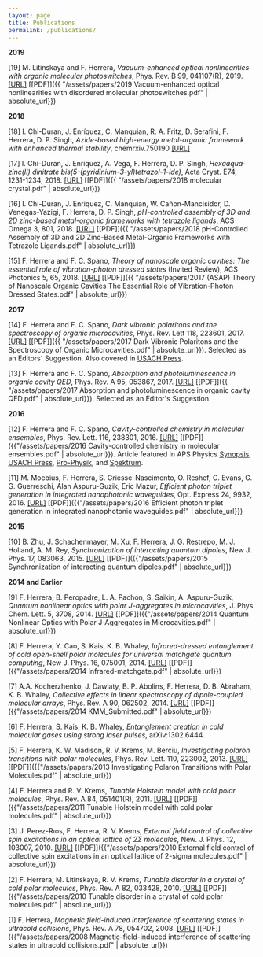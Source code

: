 ```yaml
---
layout: page
title: Publications
permalink: /publications/
---
```


**2019**

[19] M. Litinskaya and F. Herrera, *Vacuum-enhanced optical nonlinearities with organic molecular photoswitches*, Phys. Rev. B 99, 041107(R), 2019. [[URL]](https://journals.aps.org/prb/abstract/10.1103/PhysRevB.99.041107) [[PDF]]({{ "/assets/papers/2019 Vacuum-enhanced optical nonlinearities with disordered molecular photoswitches.pdf" | absolute_url}})


**2018**

[18] I. Chi-Duran, J. Enríquez, C. Manquian, R. A. Fritz, D. Serafini, F. Herrera, D. P. Singh, *Azide-based high-energy metal-organic framework with enhanced thermal stability*, chemrxiv.750190 [[URL]](https://doi.org/10.26434/chemrxiv.7501901.v1)

[17] I. Chi-Duran, J. Enríquez, A. Vega, F. Herrera, D. P. Singh, *Hexa­aqua­zinc(II) dinitrate bis­(5-(pyridinium-3-yl)tetra­zol-1-ide)*, Acta Cryst. E74, 1231-1234, 2018. [[URL]](http://scripts.iucr.org/cgi-bin/paper?S205698901801112X)  [[PDF]]({{ "/assets/papers/2018 molecular crystal.pdf" | absolute_url}})

[16] I. Chi-Duran, J. Enriquez, C. Manquian, W. Cañon-Mancisidor, D. Venegas-Yazigi, F. Herrera, D. P. Singh, *pH-controlled assembly of 3D and 2D zinc-based metal-organic frameworks with tetrazole ligands*, ACS Omega 3, 801, 2018. [[URL]](https://pubs.acs.org/doi/abs/10.1021/acsomega.7b01792) [[PDF]]({{ "/assets/papers/2018 pH-Controlled Assembly of 3D and 2D Zinc-Based Metal-Organic Frameworks with Tetrazole Ligands.pdf" | absolute_url}})


[15] F. Herrera and F. C. Spano, *Theory of nanoscale organic cavities: The essential role of vibration-photon dressed states* (Invited Review), ACS Photonics 5, 65, 2018. [[URL]](http://pubs.acs.org/doi/10.1021/acsphotonics.7b00728) [[PDF]]({{ "/assets/papers/2017 (ASAP) Theory of Nanoscale Organic Cavities The Essential Role of Vibration-Photon Dressed States.pdf" | absolute_url}})

**2017**

[14] F. Herrera and F. C. Spano, *Dark vibronic polaritons and the spectroscopy of organic microcavities*, Phys. Rev. Lett 118, 223601, 2017. [[URL]](https://journals.aps.org/prl/abstract/10.1103/PhysRevLett.118.223601) [[PDF]]({{ "/assets/papers/2017 Dark Vibronic Polaritons and the Spectroscopy of Organic Microcavities.pdf" | absolute_url}}). Selected as an Editors´ Suggestion. Also covered in [USACH Press](http://www.udesantiagoaldia.usach.cl/content/investigador-de-la-universidad-realiza-aporte-mundial-en-torno-fisica-cuantica).

[13] F. Herrera and  F. C. Spano, *Absorption and photoluminescence in organic cavity QED*, Phys. Rev. A 95, 053867, 2017. [[URL]](https://journals.aps.org/pra/abstract/10.1103/PhysRevA.95.053867) [[PDF]]({{ "/assets/papers/2017 Absorption and photoluminescence in organic cavity QED.pdf" | absolute_url}}). Selected as an Editor's Suggestion. 

**2016**

[12] F. Herrera and F. C. Spano, *Cavity-controlled chemistry in molecular ensembles*, Phys. Rev. Lett. 116, 238301, 2016. [[URL]](https://journals.aps.org/prl/abstract/10.1103/PhysRevLett.116.238301) [[PDF]]({{"/assets/papers/2016 Cavity-controlled chemistry in molecular ensembles.pdf" | absolute_url}}). Article featured in APS Physics [Synopsis](http://physics.aps.org/synopsis-for/10.1103/PhysRevLett.116.238301), [USACH Press](http://www.udesantiagoaldia.usach.cl/content/academico-realiza-hallazgo-sobre-control-de-reacciones-quimicas-usando-optica-cuantica), [Pro-Physik](http://www.pro-physik.de/details/news/9451181/Wie_Vakuum_auf_chemische_Reaktionen_wirkt.html), and [Spektrum](http://www.spektrum.de/news/chemische-effizienz-aus-dem-nichts/1414179).

[11] M. Moebius, F. Herrera, S. Griesse-Nascimento, O. Reshef, C. Evans, G. G. Guerreschi, Alan Aspuru-Guzik, Eric Mazur,  *Efficient photon triplet generation in integrated nanophotonic waveguides*, Opt. Express 24, 9932, 2016. [[URL]](https://www.osapublishing.org/oe/abstract.cfm?uri=oe-24-9-9932) [[PDF]]({{"/assets/papers/2016 Efficient photon triplet generation in integrated nanophotonic waveguides.pdf" | absolute_url}})

**2015**

[10] B. Zhu, J. Schachenmayer, M. Xu, F. Herrera, J. G. Restrepo, M. J. Holland, A. M. Rey, *Synchronization of interacting quantum dipoles*, New J. Phys. 17, 083063, 2015. [[URL]](http://iopscience.iop.org/article/10.1088/1367-2630/17/8/083063/meta) [[PDF]]({{"/assets/papers/2015 Synchronization of interacting quantum dipoles.pdf" | absolute_url}})

**2014 and Earlier**

[9] F. Herrera, B. Peropadre, L. A. Pachon, S. Saikin, A. Aspuru-Guzik, *Quantum nonlinear optics with polar J-aggregates in microcavities*, J. Phys. Chem. Lett. 5, 3708, 2014. [[URL]](http://pubs.acs.org/doi/abs/10.1021/jz501905h) [[PDF]]({{"/assets/papers/2014 Quantum Nonlinear Optics with Polar J‑Aggregates in Microcavities.pdf" | absolute_url}})

[8] F. Herrera, Y. Cao, S. Kais, K. B. Whaley, *Infrared-dressed entanglement of cold open-shell polar molecules for universal matchgate quantum computing*, New J. Phys. 16, 075001, 2014. [[URL]](http://iopscience.iop.org/1367-2630/16/7/075001/) [[PDF]]({{"/assets/papers/2014 Infrared-matchgate.pdf" | absolute_url}})

[7] A.A. Kocherzhenko, J. Dawlaty, B. P. Abolins, F. Herrera, D. B. Abraham, K. B. Whaley, *Collective effects in linear spectroscopy of dipole-coupled molecular arrays*, Phys. Rev. A 90, 062502, 2014. [[URL]](http://journals.aps.org/pra/abstract/10.1103/PhysRevA.90.062502) [[PDF]]({{"/assets/papers/2014 KMM_Submitted.pdf" | absolute_url}})

[6] F. Herrera, S. Kais, K. B. Whaley, *Entanglement creation in cold molecular gases using strong laser pulses*, arXiv:1302.6444.

[5] F. Herrera, K. W. Madison, R. V. Krems, M. Berciu, *Investigating polaron transitions with polar molecules*, Phys. Rev. Lett. 110, 223002, 2013. [[URL]](http://journals.aps.org/prl/abstract/10.1103/PhysRevLett.110.223002) [[PDF]]({{"/assets/papers/2013 Investigating Polaron Transitions with Polar Molecules.pdf" | absolute_url}})

[4] F. Herrera and R. V. Krems, *Tunable Holstein model with cold polar molecules*, Phys. Rev. A 84, 051401(R), 2011. [[URL]](http://journals.aps.org/pra/abstract/10.1103/PhysRevA.84.051401) [[PDF]]({{"/assets/papers/2011 Tunable Holstein model with cold polar molecules.pdf" | absolute_url}})

[3] J. Perez-Rıos, F. Herrera, R. V. Krems, *External field control of collective spin excitations in an optical lattice of 2Σ molecules*, New. J. Phys. 12, 103007, 2010. [[URL]](http://iopscience.iop.org/1367-2630/12/10/103007/) [[PDF]]({{"/assets/papers/2010 External field control of collective spin excitations in an optical lattice of 2-sigma molecules.pdf" | absolute_url}})

[2] F. Herrera, M. Litinskaya, R. V. Krems, *Tunable disorder in a crystal of cold polar molecules*, Phys. Rev. A 82, 033428, 2010. [[URL]](http://journals.aps.org/pra/abstract/10.1103/PhysRevA.82.033428) [[PDF]]({{"/assets/papers/2010 Tunable disorder in a crystal of cold polar molecules.pdf" | absolute_url}})

[1] F. Herrera, *Magnetic field-induced interference of scattering states in ultracold collisions*, Phys. Rev. A 78, 054702, 2008. [[URL]](http://journals.aps.org/pra/abstract/10.1103/PhysRevA.78.054702) [[PDF]]({{"/assets/papers/2008 Magnetic-field-induced interference of scattering states in ultracold collisions.pdf" | absolute_url}})

